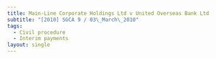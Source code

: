 ```yaml
---
title: Main-Line Corporate Holdings Ltd v United Overseas Bank Ltd
subtitle: "[2010] SGCA 9 / 03\_March\_2010"
tags:
  - Civil procedure
  - Interim payments
layout: single
---
```


